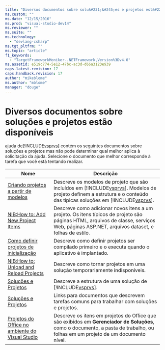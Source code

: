 ```yaml
---
title: "Diversos documentos sobre solu&#231;&#245;es e projetos est&#227;o dispon&#237;veis | Microsoft Docs"
ms.custom: ""
ms.date: "12/15/2016"
ms.prod: "visual-studio-dev14"
ms.reviewer: ""
ms.suite: ""
ms.technology: 
  - "devlang-csharp"
ms.tgt_pltfrm: ""
ms.topic: "article"
f1_keywords: 
  - "TargetFrameworkMoniker-.NETFramework,Version%3Dv4.0"
ms.assetid: e519c774-5e12-47bc-ac3d-d66a3123e939
caps.latest.revision: 17
caps.handback.revision: 17
author: "mikeblome"
ms.author: "mblome"
manager: "douge"
---
```

# Diversos documentos sobre solu&#231;&#245;es e projetos est&#227;o dispon&#237;veis
ajuda de[!INCLUDE[vsprvs](../code-quality/includes/vsprvs_md.md)] contém os seguintes documentos sobre soluções e projetos mas não pode determinar qual melhor aplica à solicitação da ajuda.  Selecione o documento que melhor corresponde à tarefa que você está tentando realizar.  
  
|Nome|Descrição|  
|----------|---------------|  
|[Criando projetos a partir de modelos](http://msdn.microsoft.com/pt-br/7c36d86a-6b79-4480-8228-0f925f1204b2)|Descreve os modelos de projeto que são incluídos em [!INCLUDE[vsprvs](../code-quality/includes/vsprvs_md.md)].  Modelos de projeto definem a estrutura e o conteúdo das típicas soluções em [!INCLUDE[vsprvs](../code-quality/includes/vsprvs_md.md)].|  
|[NIB:How to: Add New Project Items](http://msdn.microsoft.com/pt-br/63d3e16b-de6e-4bb5-a0e3-ecec762201ce)|Descreve como adicionar novos itens a um projeto.  Os itens típicos de projeto são páginas HTML, arquivos de classe, serviços Web, páginas ASP.NET, arquivos dataset, e folhas de estilo.|  
|[Como definir projetos de inicialização](http://msdn.microsoft.com/pt-br/31465836-0911-48db-a5d9-e456b635e970)|Descreve como definir projetos ser compilado primeiro e o executa quando o aplicativo é implantado.|  
|[NIB:How to: Unload and Reload Projects](http://msdn.microsoft.com/pt-br/abc0155b-8fcb-4ffc-95b6-698518a7100b)|Descreve como tornar projetos em uma solução temporariamente indisponíveis.|  
|[Soluções e Projetos](../ide/solutions-and-projects-in-visual-studio.md)|Descreve a estrutura de uma solução de [!INCLUDE[vsprvs](../code-quality/includes/vsprvs_md.md)].|  
|[Soluções e Projetos](../ide/solutions-and-projects-in-visual-studio.md)|Links para documentos que descrevem tarefas comuns para trabalhar com soluções e projetos.|  
|[Projetos do Office no ambiente do Visual Studio](/office-dev/office-dev/office-projects-in-the-visual-studio-environment)|Descreve os itens em projetos do Office que são exibidos em **Gerenciador de Soluções**, como o documento, a pasta de trabalho, ou folhas em um projeto de um documento nível.|